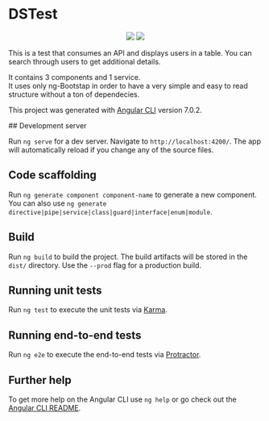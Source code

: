 # DSTest
<p align="center">
  <a href="https://angular.io/"><img src="https://img.shields.io/badge/Framework-Angular 7-red.svg"></a>
  <a href="https://ng-bootstrap.github.io/"><img src="https://img.shields.io/badge/Modules-ng--Bootstrap-blue.svg"></a>
</p>
<p>
This is a test that consumes an API and displays users in a table. You can search through users to get additional details. 
</p>
It contains 3 components and 1 service. <br>
It uses only ng-Bootstap in order to have a very simple and easy to read structure without a ton of dependecies.
<p>

This project was generated with [Angular CLI](https://github.com/angular/angular-cli) version 7.0.2.
</p>
## Development server

Run `ng serve` for a dev server. Navigate to `http://localhost:4200/`. The app will automatically reload if you change any of the source files.

## Code scaffolding

Run `ng generate component component-name` to generate a new component. You can also use `ng generate directive|pipe|service|class|guard|interface|enum|module`.

## Build

Run `ng build` to build the project. The build artifacts will be stored in the `dist/` directory. Use the `--prod` flag for a production build.

## Running unit tests

Run `ng test` to execute the unit tests via [Karma](https://karma-runner.github.io).

## Running end-to-end tests

Run `ng e2e` to execute the end-to-end tests via [Protractor](http://www.protractortest.org/).

## Further help

To get more help on the Angular CLI use `ng help` or go check out the [Angular CLI README](https://github.com/angular/angular-cli/blob/master/README.md).
